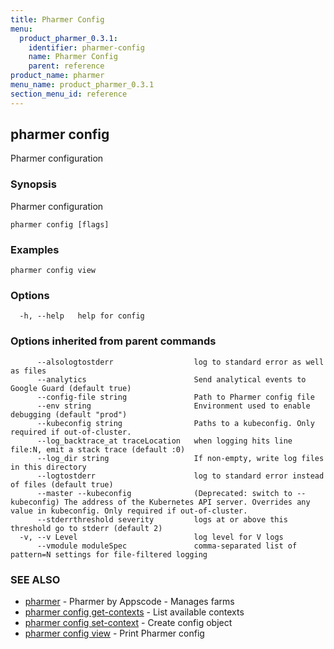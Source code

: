 ```yaml
---
title: Pharmer Config
menu:
  product_pharmer_0.3.1:
    identifier: pharmer-config
    name: Pharmer Config
    parent: reference
product_name: pharmer
menu_name: product_pharmer_0.3.1
section_menu_id: reference
---
```


## pharmer config

Pharmer configuration

### Synopsis

Pharmer configuration

```
pharmer config [flags]
```

### Examples

```
pharmer config view
```

### Options

```
  -h, --help   help for config
```

### Options inherited from parent commands

```
      --alsologtostderr                  log to standard error as well as files
      --analytics                        Send analytical events to Google Guard (default true)
      --config-file string               Path to Pharmer config file
      --env string                       Environment used to enable debugging (default "prod")
      --kubeconfig string                Paths to a kubeconfig. Only required if out-of-cluster.
      --log_backtrace_at traceLocation   when logging hits line file:N, emit a stack trace (default :0)
      --log_dir string                   If non-empty, write log files in this directory
      --logtostderr                      log to standard error instead of files (default true)
      --master --kubeconfig              (Deprecated: switch to --kubeconfig) The address of the Kubernetes API server. Overrides any value in kubeconfig. Only required if out-of-cluster.
      --stderrthreshold severity         logs at or above this threshold go to stderr (default 2)
  -v, --v Level                          log level for V logs
      --vmodule moduleSpec               comma-separated list of pattern=N settings for file-filtered logging
```

### SEE ALSO

* [pharmer](/products/pharmer/0.3.1/reference/pharmer)	 - Pharmer by Appscode - Manages farms
* [pharmer config get-contexts](/products/pharmer/0.3.1/reference/pharmer_config_get-contexts)	 - List available contexts
* [pharmer config set-context](/products/pharmer/0.3.1/reference/pharmer_config_set-context)	 - Create  config object
* [pharmer config view](/products/pharmer/0.3.1/reference/pharmer_config_view)	 - Print Pharmer config

